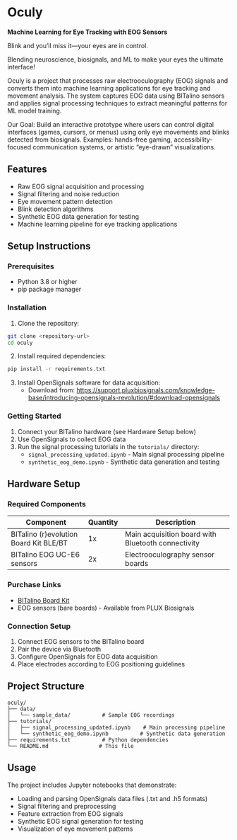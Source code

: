 # Oculy

**Machine Learning for Eye Tracking with EOG Sensors**

Blink and you’ll miss it—your eyes are in control.

Blending neuroscience, biosignals, and ML to make your eyes the ultimate interface!

Oculy is a project that processes raw electrooculography (EOG) signals and converts them into machine learning applications for eye tracking and movement analysis. The system captures EOG data using BITalino sensors and applies signal processing techniques to extract meaningful patterns for ML model training.

Our Goal: Build an interactive prototype where users can control digital interfaces (games, cursors, or menus) using only eye movements and blinks detected from biosignals. Examples: hands-free gaming, accessibility-focused communication systems, or artistic “eye-drawn” visualizations.

## Features

- Raw EOG signal acquisition and processing
- Signal filtering and noise reduction
- Eye movement pattern detection
- Blink detection algorithms
- Synthetic EOG data generation for testing
- Machine learning pipeline for eye tracking applications

## Setup Instructions

### Prerequisites

- Python 3.8 or higher
- pip package manager

### Installation

1. Clone the repository:
```bash
git clone <repository-url>
cd oculy
```

2. Install required dependencies:
```bash
pip install -r requirements.txt
```

3. Install OpenSignals software for data acquisition:
   - Download from: https://support.pluxbiosignals.com/knowledge-base/introducing-opensignals-revolution/#download-opensignals

### Getting Started

1. Connect your BITalino hardware (see Hardware Setup below)
2. Use OpenSignals to collect EOG data
3. Run the signal processing tutorials in the `tutorials/` directory:
   - `signal_processing_updated.ipynb` - Main signal processing pipeline
   - `synthetic_eog_demo.ipynb` - Synthetic data generation and testing

## Hardware Setup

### Required Components

| Component | Quantity | Description |
|-----------|----------|-------------|
| BITalino (r)evolution Board Kit BLE/BT | 1x | Main acquisition board with Bluetooth connectivity |
| BITalino EOG UC-E6 sensors | 2x | Electrooculography sensor boards |

### Purchase Links

- [BITalino Board Kit](https://www.pluxbiosignals.com/products/bitalino-revolution-board-kit-ble-bt?variant=41371974533311)
- EOG sensors (bare boards) - Available from PLUX Biosignals

### Connection Setup

1. Connect EOG sensors to the BITalino board
2. Pair the device via Bluetooth
3. Configure OpenSignals for EOG data acquisition
4. Place electrodes according to EOG positioning guidelines

## Project Structure

```
oculy/
├── data/
│   └── sample_data/          # Sample EOG recordings
├── tutorials/
│   ├── signal_processing_updated.ipynb    # Main processing pipeline
│   └── synthetic_eog_demo.ipynb          # Synthetic data generation
├── requirements.txt          # Python dependencies
└── README.md                # This file
```

## Usage

The project includes Jupyter notebooks that demonstrate:

- Loading and parsing OpenSignals data files (.txt and .h5 formats)
- Signal filtering and preprocessing
- Feature extraction from EOG signals
- Synthetic EOG signal generation for testing
- Visualization of eye movement patterns
